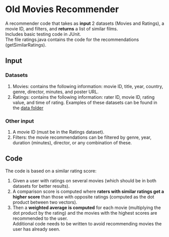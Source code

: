 # Old Movies Recommender
A recommender code that takes as **input** 2 datasets (Movies and Ratings), a movie ID, and filters, and **returns** a list of similar films.<br>
Includes basic testing code in JUnit.<br>
The file ratings.java contains the code for the recommendations (getSimilarRatings).
## Input
### Datasets
1. Movies: contains the following information: movie ID, title,	year,	country,	genre,	director,	minutes, and	poster URL.
2. Ratings: contains the following information: rater ID, movie ID,  rating value,	and time of rating.
Examples of these datasets can be found in the [data folder](https://github.com/rebeca-gimenez/old-movies-recommender/tree/main/OldMoviesRecommender/data)
### Other input
1. A movie ID (must be in the Ratings dataset).
2. Filters: the movie recommendations can be filtered by genre, year, duration (minutes), director, or any combination of these.
## Code
The code is based on a similar rating score:
1. Given a user with ratings on several movies (which should be in both datasets for better results).
2. A comparison score is computed where **raters with similar ratings get a higher score** than those with opposite ratings (computed as the dot product between two vectors).
3. Then a **weighted average is computed** for each movie (multiplying the dot product by the rating) and the movies with the highest scores are recommended to the user.<br>
Additional code needs to be written to avoid recommending movies the user has already seen.
